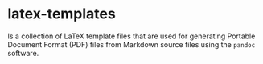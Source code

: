 # latex-templates

Is a collection of LaTeX template files that are used for generating
Portable Document Format (PDF) files from Markdown source files using
the `pandoc` software.
